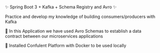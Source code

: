 ✨ Spring Boot 3 + Kafka + Schema Registry and Avro ✨

Practice and develop my knowledge of building consumers/producers with Kafka

🔹 In this Application we have used Avro Schemas to establish a data contract between our microservices applications

🔹 Installed Confulent Platform with Docker to be used locally
